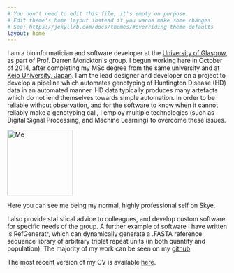 ```yaml
---
# You don't need to edit this file, it's empty on purpose.
# Edit theme's home layout instead if you wanna make some changes
# See: https://jekyllrb.com/docs/themes/#overriding-theme-defaults
layout: home
---
```


I am a bioinformatician and software developer at the [University of Glasgow](http://www.gla.ac.uk/), as part of Prof. Darren Monckton's group. I begun working here in October of 2014, after completing my MSc degree from the same university and at [Keio University, Japan](https://www.keio.ac.jp/en/). I am the lead designer and developer on a project to develop a pipeline which automates genotyping of Huntington Disease (HD) data in an automated manner. HD data typically produces many artefacts which do not lend themselves towards simple automation. In order to be reliable without observation, and for the software to know when it cannot reliably make a genotyping call, I employ multiple technologies (such as Digital Signal Processing, and Machine Learning) to overcome these issues.

<img src="/assets/1.png" alt="Me" style="width: 150px;"/>

Here you can see me being my normal, highly professional self on Skye.

I also provide statistical advice to colleagues, and develop custom software for specific needs of the group. A further example of software I have written is RefGeneratr, which can dynamically generate a .FASTA reference sequence library of arbitrary triplet repeat units (in both quantity and population). The majority of my work can be seen on my [github](https://github.com/helloabunai).

The most recent version of my CV is available [here](/assets/AMCV.pdf]).
